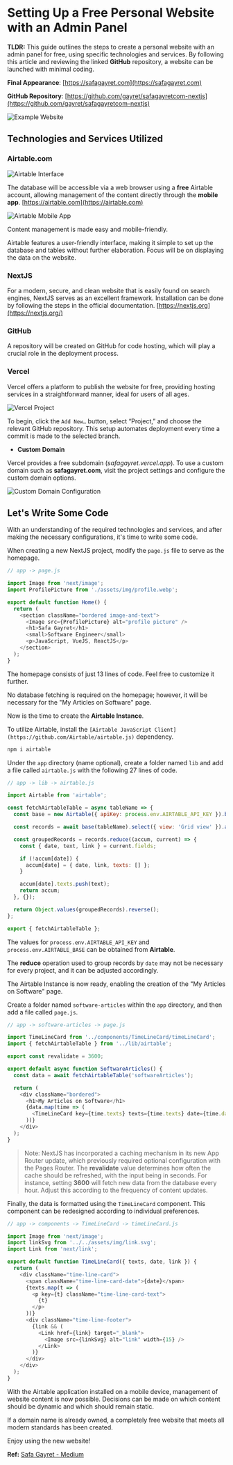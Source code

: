 # Setting Up a Free Personal Website with an Admin Panel

**TLDR:** This guide outlines the steps to create a personal website with an admin panel for free, using specific technologies and services. By following this article and reviewing the linked **GitHub** repository, a website can be launched with minimal coding.

**Final Appearance**: [https://safagayret.com](https://safagayret.com)

**GitHub Repository**: [https://github.com/gayret/safagayretcom-nextjs](https://github.com/gayret/safagayretcom-nextjs)

![Example Website](https://miro.medium.com/v2/resize:fit:700/1*NnrQBSLHdrtuNMJ5kaFlUg.png)

## Technologies and Services Utilized

### Airtable.com

![Airtable Interface](https://miro.medium.com/v2/resize:fit:700/1*SqZvxFjXOYV8zF5RZMeXHQ.png)

The database will be accessible via a web browser using a **free** Airtable account, allowing management of the content directly through the **mobile app**. [https://airtable.com](https://airtable.com)

![Airtable Mobile App](https://miro.medium.com/v2/resize:fit:700/1*wsQtXH3yPwS4nlWAdCrDLw.jpeg)

Content management is made easy and mobile-friendly.

Airtable features a user-friendly interface, making it simple to set up the database and tables without further elaboration. Focus will be on displaying the data on the website.

### NextJS

For a modern, secure, and clean website that is easily found on search engines, NextJS serves as an excellent framework. Installation can be done by following the steps in the official documentation. [https://nextjs.org](https://nextjs.org/)

### GitHub

A repository will be created on GitHub for code hosting, which will play a crucial role in the deployment process.

### Vercel

Vercel offers a platform to publish the website for free, providing hosting services in a straightforward manner, ideal for users of all ages.

![Vercel Project](https://miro.medium.com/v2/resize:fit:700/1*Q4bGpHZiCZjo0SmI-FWi2A.png)

To begin, click the `Add New…` button, select “Project,” and choose the relevant GitHub repository. This setup automates deployment every time a commit is made to the selected branch.

- **Custom Domain**

Vercel provides a free subdomain (_safagayret.vercel.app_). To use a custom domain such as **safagayret.com**, visit the project settings and configure the custom domain options.

![Custom Domain Configuration](https://miro.medium.com/v2/resize:fit:700/1*CH6HGFbCLs6lC4kc4HYJqw.png)

## Let's Write Some Code

With an understanding of the required technologies and services, and after making the necessary configurations, it's time to write some code.

When creating a new NextJS project, modify the `page.js` file to serve as the homepage.

```javascript
// app -> page.js

import Image from 'next/image';
import ProfilePicture from './assets/img/profile.webp';

export default function Home() {
  return (
    <section className="bordered image-and-text">
      <Image src={ProfilePicture} alt="profile picture" />
      <h1>Safa Gayret</h1>
      <small>Software Engineer</small>
      <p>JavaScript, VueJS, ReactJS</p>
    </section>
  );
}
```

The homepage consists of just 13 lines of code. Feel free to customize it further.

No database fetching is required on the homepage; however, it will be necessary for the "My Articles on Software" page.

Now is the time to create the **Airtable Instance**.

To utilize Airtable, install the `[Airtable JavaScript Client](https://github.com/Airtable/airtable.js)` dependency.

```bash
npm i airtable
```

Under the `app` directory (name optional), create a folder named `lib` and add a file called `airtable.js` with the following 27 lines of code.

```javascript
// app -> lib -> airtable.js

import Airtable from 'airtable';

const fetchAirtableTable = async tableName => {
  const base = new Airtable({ apiKey: process.env.AIRTABLE_API_KEY }).base(process.env.AIRTABLE_BASE);

  const records = await base(tableName).select({ view: 'Grid view' }).all();

  const groupedRecords = records.reduce((accum, current) => {
    const { date, text, link } = current.fields;

    if (!accum[date]) {
      accum[date] = { date, link, texts: [] };
    }

    accum[date].texts.push(text);
    return accum;
  }, {});

  return Object.values(groupedRecords).reverse();
};

export { fetchAirtableTable };
```

The values for `process.env.AIRTABLE_API_KEY` and `process.env.AIRTABLE_BASE` can be obtained from **Airtable**.

The **reduce** operation used to group records by `date` may not be necessary for every project, and it can be adjusted accordingly.

The Airtable Instance is now ready, enabling the creation of the "My Articles on Software" page.

Create a folder named `software-articles` within the `app` directory, and then add a file called `page.js`.

```javascript
// app -> software-articles -> page.js

import TimeLineCard from '../components/TimeLineCard/timeLineCard';
import { fetchAirtableTable } from '../lib/airtable';

export const revalidate = 3600;

export default async function SoftwareArticles() {
  const data = await fetchAirtableTable('softwareArticles');

  return (
    <div className="bordered">
      <h1>My Articles on Software</h1>
      {data.map(time => (
        <TimeLineCard key={time.texts} texts={time.texts} date={time.date} link={time.link} />
      ))}
    </div>
  );
}
```

> Note: NextJS has incorporated a caching mechanism in its new App Router update, which previously required optional configuration with the Pages Router. The **revalidate** value determines how often the cache should be refreshed, with the input being in seconds. For instance, setting **3600** will fetch new data from the database every hour. Adjust this according to the frequency of content updates.

Finally, the data is formatted using the `TimeLineCard` component. This component can be redesigned according to individual preferences.

```javascript
// app -> components -> TimeLineCard -> timeLineCard.js

import Image from 'next/image';
import linkSvg from '../../assets/img/link.svg';
import Link from 'next/link';

export default function TimeLineCard({ texts, date, link }) {
  return (
    <div className="time-line-card">
      <span className="time-line-card-date">{date}</span>
      {texts.map(t => (
        <p key={t} className="time-line-card-text">
          {t}
        </p>
      ))}
      <div className="time-line-footer">
        {link && (
          <Link href={link} target="_blank">
            <Image src={linkSvg} alt="link" width={15} />
          </Link>
        )}
      </div>
    </div>
  );
}
```

With the Airtable application installed on a mobile device, management of website content is now possible. Decisions can be made on which content should be dynamic and which should remain static.

If a domain name is already owned, a completely free website that meets all modern standards has been created.

Enjoy using the new website!

**Ref:** [Safa Gayret - Medium](https://safa.medium.com/tamamen-%C3%BCcretsiz-admin-panelli-ki%C5%9Fisel-web-sayfas%C4%B1-nas%C4%B1l-kurulur-aa4f968062c5)
